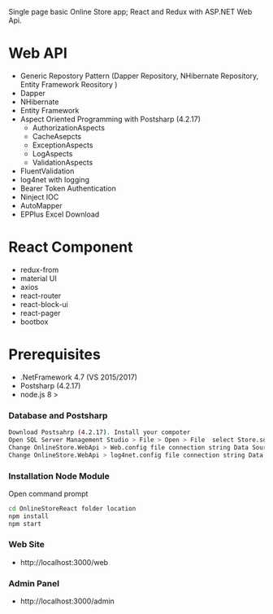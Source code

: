 Single page basic Online Store app; React and Redux with ASP.NET Web Api.

# Web API
- Generic Repostory Pattern (Dapper Repository, NHibernate Repository, Entity Framework Reository )
- Dapper
- NHibernate
- Entity Framework
- Aspect Oriented Programming with Postsharp (4.2.17)
  - AuthorizationAspects
  - CacheAsepcts
  - ExceptionAspects
  - LogAspects
  - ValidationAspects
- FluentValidation
- log4net with logging
- Bearer Token Authentication
- Ninject IOC
- AutoMapper
- EPPlus Excel Download

# React Component
  - redux-from
  - material UI
  - axios
  - react-router
  - react-block-ui
  - react-pager
  - bootbox
  
# Prerequisites
  
  - .NetFramework 4.7 (VS 2015/2017)
  - Postsharp (4.2.17)
  - node.js 8 >

### Database and Postsharp
```sh
Download Postsahrp (4.2.17). Install your compoter
Open SQL Server Management Studio > File > Open > File  select Store.sql and execute
Change OnlineStore.WebApi > Web.config file connection string Data Source your server name
Change OnlineStore.WebApi > log4net.config file connection string Data Source your server name
```

### Installation Node Module

Open command prompt

```sh
cd OnlineStoreReact folder location
npm install 
npm start
```
### Web Site
- http&#58;//localhost:3000/web

### Admin Panel
- http&#58;//localhost:3000/admin
